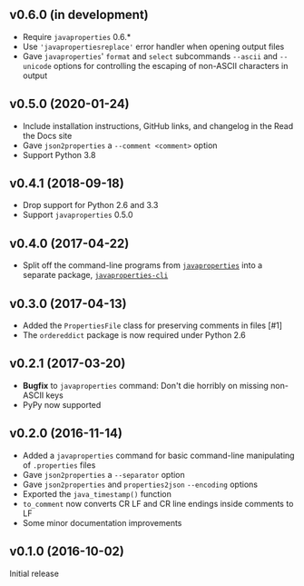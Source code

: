 v0.6.0 (in development)
-----------------------
- Require `javaproperties` 0.6.\*
- Use `'javapropertiesreplace'` error handler when opening output files
- Gave `javaproperties`' `format` and `select` subcommands `--ascii` and
  `--unicode` options for controlling the escaping of non-ASCII characters in
  output

v0.5.0 (2020-01-24)
-------------------
- Include installation instructions, GitHub links, and changelog in the Read
  the Docs site
- Gave `json2properties` a `--comment <comment>` option
- Support Python 3.8

v0.4.1 (2018-09-18)
-------------------
- Drop support for Python 2.6 and 3.3
- Support `javaproperties` 0.5.0

v0.4.0 (2017-04-22)
-------------------
- Split off the command-line programs from
  [`javaproperties`](https://github.com/jwodder/javaproperties) into a separate
  package,
  [`javaproperties-cli`](https://github.com/jwodder/javaproperties-cli)

v0.3.0 (2017-04-13)
-------------------
- Added the `PropertiesFile` class for preserving comments in files [#1]
- The `ordereddict` package is now required under Python 2.6

v0.2.1 (2017-03-20)
-------------------
- **Bugfix** to `javaproperties` command: Don't die horribly on missing
  non-ASCII keys
- PyPy now supported

v0.2.0 (2016-11-14)
-------------------
- Added a `javaproperties` command for basic command-line manipulating of
  `.properties` files
- Gave `json2properties` a `--separator` option
- Gave `json2properties` and `properties2json` `--encoding` options
- Exported the `java_timestamp()` function
- `to_comment` now converts CR LF and CR line endings inside comments to LF
- Some minor documentation improvements

v0.1.0 (2016-10-02)
-------------------
Initial release
